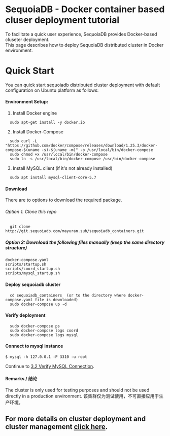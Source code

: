 # SequoiaDB - Docker container based cluser deployment tutorial

To facilitate a quick user experience, SequoiaDB provides Docker-based cluseter deployment.   
This page describes how to deploy SequoiaDB distributed cluster in Docker environment.

# Quick Start
You can quick start sequoiadb distributed cluster deployment with default configuration on Ubuntu platform as follows:
#### Environment Setup:
1. Install Docker engine
```
  sudo apt-get install -y docker.io 
```   

2. Install Docker-Compose
```
  sudo curl -L "https://github.com/docker/compose/releases/download/1.25.3/docker-compose-$(uname -s)-$(uname -m)" -o /usr/local/bin/docker-compose
  sudo chmod +x /usr/local/bin/docker-compose
  sudo ln -s /usr/local/bin/docker-compose /usr/bin/docker-compose
```   

3. Install MySQL client (if it's not already installed)
```
  sudo apt install mysql-client-core-5.7 
```   


#### Download
There are to options to download the required package.
###### Option 1. Clone this repo
```
  git clone http://git.sequoiadb.com/mayuran.sub/sequoiadb_containers.git
```

##### Option 2: Download the following files manually (keep the same directory structure)
```
docker-compose.yaml
scripts/startup.sh
scripts/coord_startup.sh
scripts/mysql_startup.sh
```

#### Deploy sequoiadb cluster
```
  cd sequoiadb_containers  (or to the directory where docker-compose.yaml file is downloaded)
  sudo docker-compose up -d
```

#### Verify deployment
```
  sudo docker-compose ps
  sudo docker-compose logs coord
  sudo docker-compose logs mysql
```

#### Connect to mysql instance
```shell
$ mysql -h 127.0.0.1 -P 3310 -u root
```
Continue to [3.2 Verify MySQL Connection](README_DETAILS_EN.md#32-verify-mysql-connection).   

#### Remarks / 结论
The cluster is only used for testing purposes and should not be used directly in a production environment.
该集群仅为测试使用，不可直接应用于生产环境。
   

## For more details on cluster deployment and cluster management [click here](README_DETAILS_EN.md).
